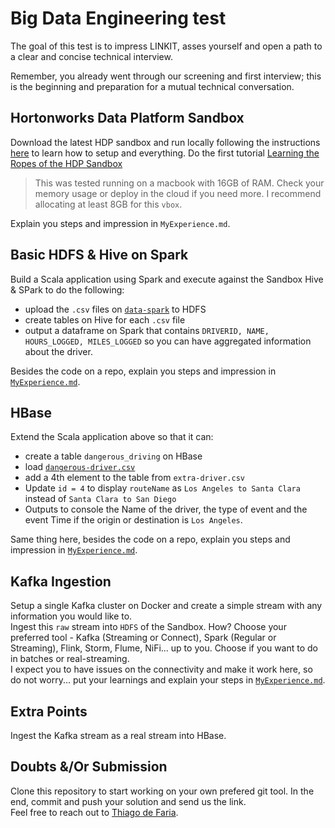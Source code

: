 # Big Data Engineering test

The goal of this test is to impress LINKIT, asses yourself and open a path to a clear and concise technical interview.

Remember, you already went through our screening and first interview; this is the beginning and preparation for a mutual technical conversation.

## Hortonworks Data Platform Sandbox

Download the latest HDP sandbox and run locally following the instructions [here](https://hortonworks.com/tutorial/learning-the-ropes-of-the-hortonworks-sandbox/) to learn how to setup and everything.
Do the first tutorial [Learning the Ropes of the HDP Sandbox](https://hortonworks.com/tutorial/learning-the-ropes-of-the-hortonworks-sandbox)

> This was tested running on a macbook with 16GB of RAM. Check your memory usage or deploy in the cloud if you need more. I recommend allocating at least 8GB for this `vbox`.

Explain you steps and impression in `MyExperience.md`.

## Basic HDFS & Hive on Spark

Build a Scala application using Spark and execute against the Sandbox Hive & SPark to do the following:
- upload the `.csv` files on <a href="data-spark/">`data-spark`</a> to HDFS
- create tables on Hive for each `.csv` file
- output a dataframe on Spark that contains `DRIVERID, NAME, HOURS_LOGGED, MILES_LOGGED` so you can have aggregated information about the driver.

Besides the code on a repo, explain you steps and impression in <a href="`MyExperience.md">`MyExperience.md`</a>.

## HBase

Extend the Scala application above so that it can: 
- create a table `dangerous_driving` on HBase
- load <a href="data-hbase/dangerous-driver.csv">`dangerous-driver.csv`</a>
- add a 4th element to the table from `extra-driver.csv`
- Update `id = 4` to display `routeName` as `Los Angeles to Santa Clara` instead of `Santa Clara to San Diego`
- Outputs to console the Name of the driver, the type of event and the event Time if the origin or destination is `Los Angeles`.

Same thing here, besides the code on a repo, explain you steps and impression in <a href="`MyExperience.md">`MyExperience.md`</a>.

## Kafka Ingestion

Setup a single Kafka cluster on Docker and create a simple stream with any information you would like to.
<br> Ingest this `raw` stream into `HDFS` of the Sandbox. How? Choose your preferred tool - Kafka (Streaming or Connect), Spark (Regular or Streaming), Flink, Storm, Flume, NiFi... up to you. Choose if you want to do in batches or real-streaming.
<br> I expect you to have issues on the connectivity and make it work here, so do not worry... put your learnings and explain your steps in <a href="`MyExperience.md">`MyExperience.md`</a>.

## Extra Points
Ingest the Kafka stream as a real stream into HBase.

## Doubts &/Or Submission

Clone this repository to start working on your own prefered git tool. In the end, commit and push your solution and send us the link.
<br> Feel free to reach out to [Thiago de Faria](mailto:thiago.de.faria@linkit.nl).
